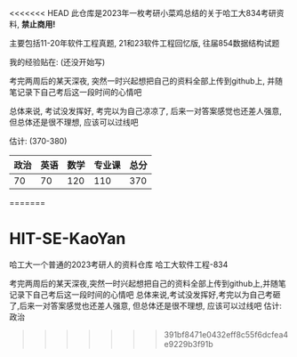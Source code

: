 <<<<<<< HEAD
此仓库是2023年一枚考研小菜鸡总结的关于哈工大834考研资料, **禁止商用!**

主要包括11-20年软件工程真题, 21和23软件工程回忆版, 往届854数据结构试题

我的经验贴在: (还没开始写)

考完两周后的某天深夜, 突然一时兴起想把自己的资料全部上传到github上, 并随笔记录下自己考后这一段时间的心情吧 

总体来说, 考试没发挥好, 考完以为自己凉凉了, 后来一对答案感觉也还差人强意, 但总体还是很不理想, 应该可以过线吧 

估计: (370-380)

| 政治 | 英语 | 数学 | 专业课 | 总分 |
| ---- | ---- | ---- | ------ | ---- |
| 70   | 70   | 120  | 110    | 370  |

=======
# HIT-SE-KaoYan

哈工大一个普通的2023考研人的资料仓库
哈工大软件工程-834

考完两周后的某天深夜,突然一时兴起想把自己的资料全部上传到github上,并随笔记录下自己考后这一段时间的心情吧
总体来说,考试没发挥好,考完以为自己考砸了,后来一对答案感觉也还差人强意, 但总体还是很不理想, 应该可以过线吧
估计: 政治
>>>>>>> 391bf8471e0432eff8c55f6dcfea4e9229b3f91b
